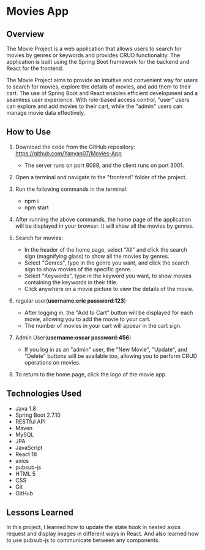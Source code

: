 # Movies App 

## Overview
The Movie Project is a web application that allows users to search for movies by genres or keywords and provides CRUD functionality. The application is built using the Spring Boot framework for the backend and React for the frontend.

The Movie Project aims to provide an intuitive and convenient way for users to search for movies, explore the details of movies, and add them to their cart. The use of Spring Boot and React enables efficient development and a seamless user experience. With role-based access control, "user" users can explore and add movies to their cart, while the "admin" users can manage movie data effectively.

## How to Use
1. Download the code from the GitHub repository: https://github.com/Yanyan07/Movies-App
   * The server runs on port 8088, and the client runs on port 3001.

2. Open a terminal and navigate to the "frontend" folder of the project.

3. Run the following commands in the terminal:
   * npm i
   * npm start

4. After running the above commands, the home page of the application will be displayed in your browser. It will show all the movies by genres.

5. Search for movies:
   * In the header of the home page, select "All" and click the search sign (magnifying glass) to show all the movies by genres.
   * Select "Genres", type in the genre you want, and click the search sign to show movies of the specific genre.
   * Select "Keywords", type in the keyword you want, to show movies containing the keywords in their title.
   * Click anywhere on a movie picture to view the details of the movie.

6. regular user(**username:eric password:123**)
   * After logging in, the "Add to Cart" button will be displayed for each movie, allowing you to add the movie to your cart.
   * The number of movies in your cart will appear in the cart sign.

7. Admin User(**username:oscar password:456**)
   * If you log in as an "admin" user, the "New Movie", "Update", and "Delete" buttons will be available too, allowing you to perform CRUD operations on movies.

8. To return to the home page, click the logo of the movie app.

## Technologies Used
* Java 1.8
* Spring Boot 2.7.10
* RESTful API
* Maven
* MySQL
* JPA
* JavaScript
* React 18
* axios
* pubsub-js
* HTML 5
* CSS
* Git
* GitHub

## Lessons Learned
In this project, I learned how to update the state hook in nested axios request and display images in different ways in React. And also learned how to use pubsub-js to communicate between any components.